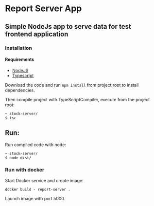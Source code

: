 # Report Server App

## Simple NodeJs app to serve data for test frontend application


### Installation

#### Requirements

- [NodeJS](https://nodejs.org/en/)
- [Typescript](https://www.npmjs.com/package/typescript)

Download the code and run `npm install` from project root to install dependencies.

Then compile project with TypeScriptCompiler, execute from the project root:

```
~ stock-server/ 
$ tsc
```

## Run:

Run compiled code with node:
```
~ stock-server/ 
$ node dist/
```

### Run with docker

Start Docker service and create image:
```
docker build - report-server .
```

Launch image with port 5000.

